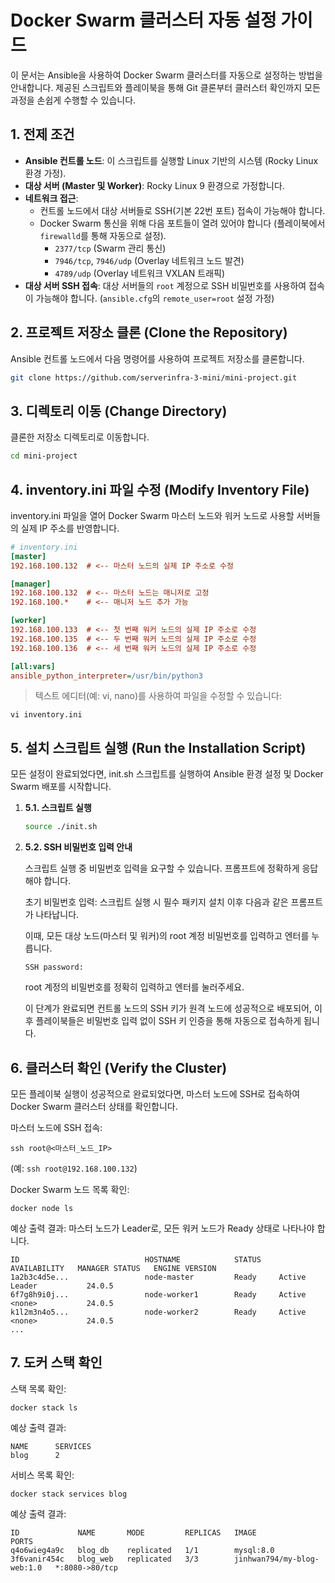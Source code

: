 # Docker Swarm 클러스터 자동 설정 가이드

이 문서는 Ansible을 사용하여 Docker Swarm 클러스터를 자동으로 설정하는 방법을 안내합니다. 제공된 스크립트와 플레이북을 통해 Git 클론부터 클러스터 확인까지 모든 과정을 손쉽게 수행할 수 있습니다.

## 1. 전제 조건

*   **Ansible 컨트롤 노드**: 이 스크립트를 실행할 Linux 기반의 시스템 (Rocky Linux 환경 가정).
*   **대상 서버 (Master 및 Worker)**: Rocky Linux 9 환경으로 가정합니다.
*   **네트워크 접근**:
    *   컨트롤 노드에서 대상 서버들로 SSH(기본 22번 포트) 접속이 가능해야 합니다.
    *   Docker Swarm 통신을 위해 다음 포트들이 열려 있어야 합니다 (플레이북에서 `firewalld`를 통해 자동으로 설정).
        *   `2377/tcp` (Swarm 관리 통신)
        *   `7946/tcp`, `7946/udp` (Overlay 네트워크 노드 발견)
        *   `4789/udp` (Overlay 네트워크 VXLAN 트래픽)
*   **대상 서버 SSH 접속**: 대상 서버들의 `root` 계정으로 SSH 비밀번호를 사용하여 접속이 가능해야 합니다. (`ansible.cfg`의 `remote_user=root` 설정 가정)

## 2. 프로젝트 저장소 클론 (Clone the Repository)

Ansible 컨트롤 노드에서 다음 명령어를 사용하여 프로젝트 저장소를 클론합니다.

```bash
git clone https://github.com/serverinfra-3-mini/mini-project.git
```

## 3. 디렉토리 이동 (Change Directory)
클론한 저장소 디렉토리로 이동합니다.

```bash
cd mini-project
```

## 4. inventory.ini 파일 수정 (Modify Inventory File)
inventory.ini 파일을 열어 Docker Swarm 마스터 노드와 워커 노드로 사용할 서버들의 실제 IP 주소를 반영합니다.

```ini
# inventory.ini
[master]
192.168.100.132  # <-- 마스터 노드의 실제 IP 주소로 수정

[manager]
192.168.100.132  # <-- 마스터 노드는 매니저로 고정
192.168.100.*    # <-- 매니저 노드 추가 가능

[worker]
192.168.100.133  # <-- 첫 번째 워커 노드의 실제 IP 주소로 수정
192.168.100.135  # <-- 두 번째 워커 노드의 실제 IP 주소로 수정
192.168.100.136  # <-- 세 번째 워커 노드의 실제 IP 주소로 수정

[all:vars]
ansible_python_interpreter=/usr/bin/python3
```
> 텍스트 에디터(예: vi, nano)를 사용하여 파일을 수정할 수 있습니다:

`vi inventory.ini`

## 5. 설치 스크립트 실행 (Run the Installation Script)
모든 설정이 완료되었다면, init.sh 스크립트를 실행하여 Ansible 환경 설정 및 Docker Swarm 배포를 시작합니다.

1. **5.1. 스크립트 실행**
    ```bash
    source ./init.sh
    ```

2. **5.2. SSH 비밀번호 입력 안내**

    스크립트 실행 중 비밀번호 입력을 요구할 수 있습니다. 프롬프트에 정확하게 응답해야 합니다.

    초기 비밀번호 입력: 스크립트 실행 시 필수 패키지 설치 이후 다음과 같은 프롬프트가 나타납니다.

    이때, 모든 대상 노드(마스터 및 워커)의 root 계정 비밀번호를 입력하고 엔터를 누릅니다.

    `SSH password:`

    root 계정의 비밀번호를 정확히 입력하고 엔터를 눌러주세요.

    이 단계가 완료되면 컨트롤 노드의 SSH 키가 원격 노드에 성공적으로 배포되어, 이후 플레이북들은 비밀번호 입력 없이 SSH 키 인증을 통해 자동으로 접속하게 됩니다.

## 6. 클러스터 확인 (Verify the Cluster)
모든 플레이북 실행이 성공적으로 완료되었다면, 마스터 노드에 SSH로 접속하여 Docker Swarm 클러스터 상태를 확인합니다.

마스터 노드에 SSH 접속:

`ssh root@<마스터_노드_IP>`

(예: `ssh root@192.168.100.132`)

Docker Swarm 노드 목록 확인:

`docker node ls`


예상 출력 결과: 마스터 노드가 Leader로, 모든 워커 노드가 Ready 상태로 나타나야 합니다.
```
ID                            HOSTNAME            STATUS    AVAILABILITY   MANAGER STATUS   ENGINE VERSION
1a2b3c4d5e...                 node-master         Ready     Active         Leader           24.0.5
6f7g8h9i0j...                 node-worker1        Ready     Active         <none>           24.0.5
k1l2m3n4o5...                 node-worker2        Ready     Active         <none>           24.0.5
...
```

## 7. 도커 스택 확인

스택 목록 확인:

`docker stack ls`

예상 출력 결과:
```
NAME      SERVICES
blog      2
```

서비스 목록 확인:

`docker stack services blog`

예상 출력 결과:
```
ID             NAME       MODE         REPLICAS   IMAGE                        PORTS
q4o6wieg4a9c   blog_db    replicated   1/1        mysql:8.0
3f6vanir454c   blog_web   replicated   3/3        jinhwan794/my-blog-web:1.0   *:8080->80/tcp
```
